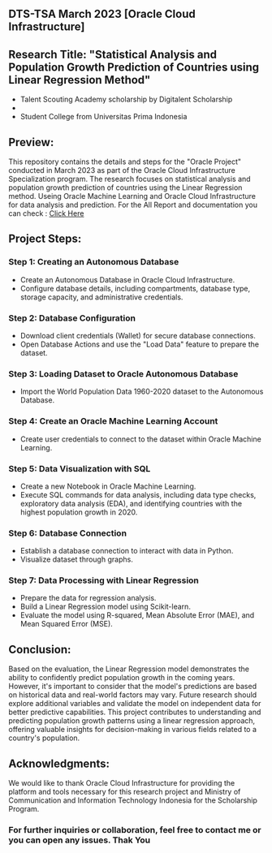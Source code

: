## DTS-TSA March 2023 [Oracle Cloud Infrastructure]

## Research Title: "Statistical Analysis and Population Growth Prediction of Countries using Linear Regression Method"

  - Talent Scouting Academy scholarship by Digitalent Scholarship
  - 
  - Student College from Universitas Prima Indonesia

## Preview:
This repository contains the details and steps for the "Oracle Project" conducted in March 2023 as part of the Oracle Cloud Infrastructure Specialization program. The research focuses on statistical analysis and population growth prediction of countries using the Linear Regression method. Useing Oracle Machine Learning and Oracle Cloud Infrastructure for data analysis and prediction. For the All Report and documentation you can check : [Click Here](https://github.com/AldowadSimanjuntak/Project-Oracle-Cloud-MLOps-using-Linear-Regression/blob/main/Report%20of%20PROJECT%20ORACLE.pdf)


## Project Steps:

### Step 1: Creating an Autonomous Database
- Create an Autonomous Database in Oracle Cloud Infrastructure.
- Configure database details, including compartments, database type, storage capacity, and administrative credentials.

### Step 2: Database Configuration
- Download client credentials (Wallet) for secure database connections.
- Open Database Actions and use the "Load Data" feature to prepare the dataset.

### Step 3: Loading Dataset to Oracle Autonomous Database
- Import the World Population Data 1960-2020 dataset to the Autonomous Database.

### Step 4: Create an Oracle Machine Learning Account
- Create user credentials to connect to the dataset within Oracle Machine Learning.

### Step 5: Data Visualization with SQL
- Create a new Notebook in Oracle Machine Learning.
- Execute SQL commands for data analysis, including data type checks, exploratory data analysis (EDA), and identifying countries with the highest population growth in 2020.

### Step 6: Database Connection
- Establish a database connection to interact with data in Python.
- Visualize dataset through graphs.

### Step 7: Data Processing with Linear Regression
- Prepare the data for regression analysis.
- Build a Linear Regression model using Scikit-learn.
- Evaluate the model using R-squared, Mean Absolute Error (MAE), and Mean Squared Error (MSE).

## Conclusion:
Based on the evaluation, the Linear Regression model demonstrates the ability to confidently predict population growth in the coming years. However, it's important to consider that the model's predictions are based on historical data and real-world factors may vary. Future research should explore additional variables and validate the model on independent data for better predictive capabilities.
This project contributes to understanding and predicting population growth patterns using a linear regression approach, offering valuable insights for decision-making in various fields related to a country's population.

## Acknowledgments:
We would like to thank Oracle Cloud Infrastructure for providing the platform and tools necessary for this research project and Ministry of Communication and Information Technology  Indonesia for the Scholarship Program.

### For further inquiries or collaboration, feel free to contact me or you can open any issues. Thak You
